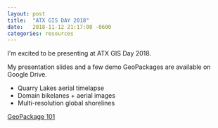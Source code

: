 ```yaml
---
layout: post
title:  "ATX GIS DAY 2018"
date:   2018-11-12 21:17:00 -0600
categories: resources
---
```


I'm excited to be presenting at ATX GIS Day 2018.

My presentation slides and a few demo GeoPackages are available on Google Drive.  

* Quarry Lakes aerial timelapse
* Domain bikelanes + aerial images
* Multi-resolution global shorelines

[GeoPackage 101](https://drive.google.com/open?id=1TGZUnxR-1BmVhYON0sdugNpGO8CPUI8c)

 